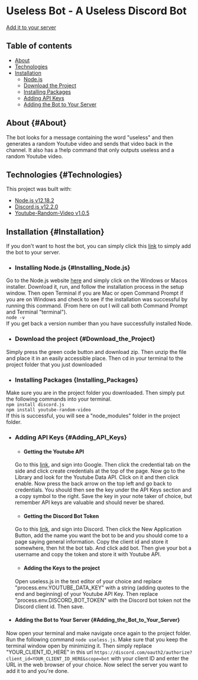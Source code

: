 # Useless Bot - A Useless Discord Bot

[Add it to your server](discord.com/oauth2/authorize?client_id=733186628272783360&scope=bot)

## Table of contents
- [About](#About)
- [Technologies](#Technologies)
- [Installation](#Installation)
  - [Node.js](#Installing_Node.js)
  - [Download the Project](#Download_the_Project)
  - [Installing Packages](#Installing_Packages)
  - [Adding API Keys](#Adding_API_Keys)
  - [Adding the Bot to Your Server](#Adding_the_Bot_to_Your_Server)

## About {#About}
The bot looks for a message containing the word "useless" and then generates a random Youtube video and sends that video back in the channel. It also has a !help command that only outputs useless and a random Youtube video.

## Technologies {#Technologies}
This project was built with:
- [Node.js v12.18.2](https://nodejs.org/en/download/)
- [Discord.js v12.2.0](https://www.npmjs.com/package/discord.js)
- [Youtube-Random-Video v1.0.5](https://www.npmjs.com/package/youtube-random-video)

## Installation {#Installation}
If you don't want to host the bot, you can simply click this [link](discord.com/oauth2/authorize?client_id=733186628272783360&scope=bot) to simply add the bot to your server.

- ### Installing Node.js {#Installing_Node.js}
Go to the Node.js website [here](https://nodejs.org/en/download/) and simply click on the Windows or Macos installer. Download it, run, and follow the installation process in the setup window. Then open Terminal if you are Mac or open Command Prompt if you are on Windows and check to see if the installation was successful by running this command. (From here on out I will call both Command Prompt and Terminal "terminal").  
`node -v`  
If you get back a version number than you have successfully installed Node.

- ### Download the project {#Download_the_Project}
Simply press the green code button and download zip. Then unzip the file and place it in an easily accessible place. Then cd in your terminal to the project folder that you just downloaded

- ### Installing Packages {Installing_Packages}
Make sure you are in the project folder you downloaded. Then simply put the following commands into your terminal.  
`npm install discord.js`  
`npm install youtube-random-video`  
If this is successful, you will see a "node_modules" folder in the project folder.

- ### Adding API Keys {#Adding_API_Keys}
  - #### Getting the Youtube API
  Go to this [link](https://console.developers.google.com/), and sign into Google. Then click the credential tab on the side and click create credentials at the top of the page. Now go to the Library and look for the Youtube Data API. Click on it and then click enable. Now press the back arrow on the top left and go back to credentials. You should then see the key under the API Keys section and a copy symbol to the right. Save the key in your note taker of choice, but remember API keys are valuable and should never be shared.

  - #### Getting the Discord Bot Token
  Go to this [link](https://discord.com/developers/applications), and sign into Discord. Then click the New Application Button, add the name you want the bot to be and you should come to a page saying general information. Copy the client id and store it somewhere, then hit the bot tab. And click add bot. Then give your bot a username and copy the token and store it with Youtube API.

  - #### Adding the Keys to the project
  Open useless.js in the text editor of your choice and replace "process.env.YOUTUBE_DATA_KEY" with a string (adding quotes to the end and beginning) of your Youtube API Key. Then replace "process.env.DISCORD_BOT_TOKEN" with the Discord bot token not the Discord client id. Then save.

- #### Adding the Bot to Your Server {#Adding_the_Bot_to_Your_Server}
Now open your terminal and make navigate once again to the project folder. Run the following command `node useless.js`. Make sure that you keep the terminal window open by minimizing it. Then simply replace "YOUR_CLIENT_ID_HERE" in this url `https://discord.com/oauth2/authorize?client_id=YOUR_CLIENT_ID_HERE&scope=bot` with your client ID and enter the URL in the web browser of your choice. Now select the server you want to add it to and you're done.
